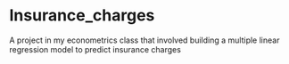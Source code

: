 # Insurance_charges
A project in my econometrics class that involved building a multiple linear regression model to predict insurance charges
